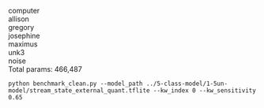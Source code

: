 computer  
allison  
gregory  
josephine  
maximus  
unk3  
noise  
Total params: 466,487  
```
python benchmark_clean.py --model_path ../5-class-model/1-5un-model/stream_state_external_quant.tflite --kw_index 0 --kw_sensitivity 0.65
```
